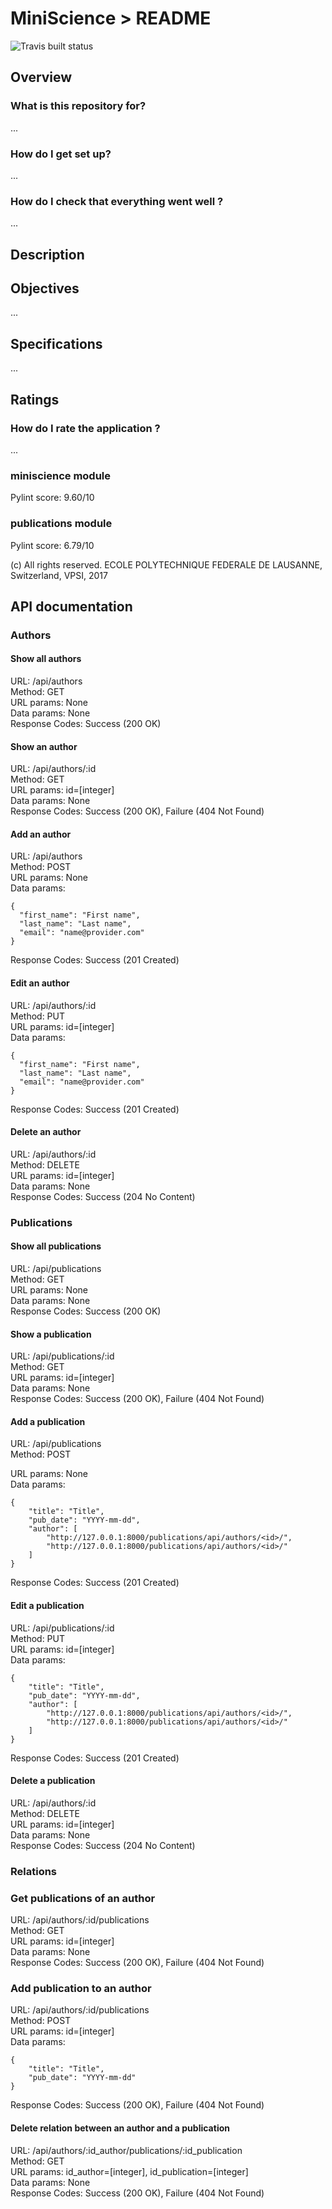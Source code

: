 # MiniScience > README
![Travis built status](https://travis-ci.org/ffy/miniscience.svg?branch=master)

## Overview

### What is this repository for?

...

### How do I get set up? ###

...

### How do I check that everything went well ?

...

## Description

## Objectives

...

## Specifications

...

## Ratings

### How do I rate the application ?

...

### miniscience module
Pylint score: 9.60/10

### publications module
Pylint score: 6.79/10

(c) All rights reserved. ECOLE POLYTECHNIQUE FEDERALE DE LAUSANNE, Switzerland, VPSI, 2017

## API documentation

### Authors

#### Show all authors

URL: /api/authors  
Method: GET  
URL params: None  
Data params: None  
Response Codes: Success (200 OK)

#### Show an author

URL: /api/authors/:id  
Method: GET  
URL params: id=[integer]  
Data params: None  
Response Codes: Success (200 OK), Failure (404 Not Found)

#### Add an author

URL: /api/authors  
Method: POST  
URL params: None  
Data params:

    {
      "first_name": "First name",
      "last_name": "Last name",
      "email": "name@provider.com"
    }
    
Response Codes: Success (201 Created)

#### Edit an author

URL: /api/authors/:id  
Method: PUT  
URL params: id=[integer]  
Data params:

    {
      "first_name": "First name",
      "last_name": "Last name",
      "email": "name@provider.com"
    }
    
Response Codes: Success (201 Created)

#### Delete an author

URL: /api/authors/:id  
Method: DELETE  
URL params: id=[integer]  
Data params: None  
Response Codes: Success (204 No Content)

### Publications

#### Show all publications

URL: /api/publications  
Method: GET  
URL params: None  
Data params: None  
Response Codes: Success (200 OK)

#### Show a publication

URL: /api/publications/:id  
Method: GET  
URL params: id=[integer]  
Data params: None  
Response Codes: Success (200 OK), Failure (404 Not Found)

#### Add a publication

URL: /api/publications  
Method: POST  

URL params: None  
Data params:

    {
        "title": "Title",
        "pub_date": "YYYY-mm-dd",
        "author": [
            "http://127.0.0.1:8000/publications/api/authors/<id>/",
            "http://127.0.0.1:8000/publications/api/authors/<id>/"
        ]
    }
    
Response Codes: Success (201 Created)

#### Edit a publication

URL: /api/publications/:id  
Method: PUT  
URL params: id=[integer]  
Data params:

    {
        "title": "Title",
        "pub_date": "YYYY-mm-dd",
        "author": [
            "http://127.0.0.1:8000/publications/api/authors/<id>/",
            "http://127.0.0.1:8000/publications/api/authors/<id>/"
        ]
    }
    
Response Codes: Success (201 Created)

#### Delete a publication

URL: /api/authors/:id  
Method: DELETE  
URL params: id=[integer]  
Data params: None  
Response Codes: Success (204 No Content)

### Relations

### Get publications of an author

URL: /api/authors/:id/publications  
Method: GET  
URL params: id=[integer]  
Data params: None  
Response Codes: Success (200 OK), Failure (404 Not Found)

### Add publication to an author

URL: /api/authors/:id/publications  
Method: POST  
URL params: id=[integer]  
Data params:

    {
        "title": "Title",
        "pub_date": "YYYY-mm-dd"
    }

Response Codes: Success (200 OK), Failure (404 Not Found)

#### Delete relation between an author and a publication

URL: /api/authors/:id_author/publications/:id_publication  
Method: GET  
URL params: id_author=[integer], id_publication=[integer]  
Data params: None  
Response Codes: Success (200 OK), Failure (404 Not Found)
